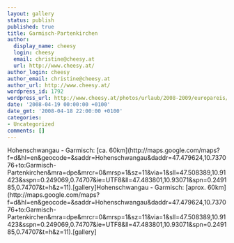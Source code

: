 ```yaml
---
layout: gallery
status: publish
published: true
title: Garmisch-Partenkirchen
author:
  display_name: cheesy
  login: cheesy
  email: christine@cheesy.at
  url: http://www.cheesy.at/
author_login: cheesy
author_email: christine@cheesy.at
author_url: http://www.cheesy.at/
wordpress_id: 1792
wordpress_url: http://www.cheesy.at/photos/urlaub/2008-2009/europareis/garmisch-partenkirchen/
date: '2008-04-19 00:00:00 +0100'
date_gmt: '2008-04-18 22:00:00 +0100'
categories:
- Uncategorized
comments: []
---
```

<!--:de-->Hohenschwangau - Garmisch: [ca. 60km](http://maps.google.com/maps?f=d&hl=en&geocode=&saddr=Hohenschwangau&daddr=47.479624,10.737076+to:Garmisch-Partenkirchen&mra=dpe&mrcr=0&mrsp=1&sz=11&via=1&sll=47.508389,10.91423&sspn=0.249069,0.74707&ie=UTF8&ll=47.483801,10.93071&spn=0.249185,0.74707&t=h&z=11).[gallery]<!--:--><!--:en-->Hohenschwangau - Garmisch: [aprox. 60km](http://maps.google.com/maps?f=d&hl=en&geocode=&saddr=Hohenschwangau&daddr=47.479624,10.737076+to:Garmisch-Partenkirchen&mra=dpe&mrcr=0&mrsp=1&sz=11&via=1&sll=47.508389,10.91423&sspn=0.249069,0.74707&ie=UTF8&ll=47.483801,10.93071&spn=0.249185,0.74707&t=h&z=11).[gallery]<!--:-->
